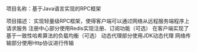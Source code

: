 项目名称：基于Java语言实现的RPC框架

项目描述：
实现轻量级RPC框架，使得客户端可以通过网络从远程服务端程序上请求服务
注册中心部分使用Redis实现注册、订阅功能（可选）
在客户端实现了基于一致性哈希算法的负载均衡（可选）
动态代理部分使用JDK动态代理
网络传输部分使用Http协议进行传输
